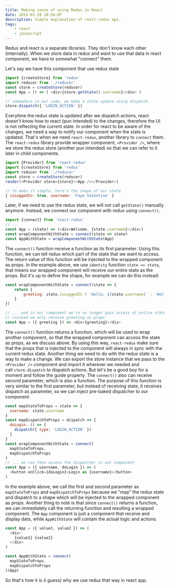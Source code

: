 ```yaml
---
title: Making sense of using Redux in React
date: 2019-01-28 18:56:07
description: Simple explanation of react-redux api.
tags:
    - react
    - javascript
---
```


Redux and react is a separate libraries. They don't know each other (internally). When we store data in redux and want to use that data in react component, we have to somewhat "connect" them.

Let's say we have this component that use redux state

```javascript
import {createStore} from 'redux'
import reducer from './reducer'
const store = createStore(reducer)
const App = () => ( <div>{store.getState().username}</div> )

// somewhere in our code, we make a state update using dispatch
store.dispatch({ 'LOGIN_ACTION' })
```

Everytime the redux state is updated after we dispatch actions, react doesn't know how to react (pun intended) to the changes, therefore the UI is not reflecting the current state. In order for react to be aware of the changes, we need a way to notify our component when the state is updated. That's when we need `react-redux`, another library to `connect` them. The `react-redux` library provide wrapper component, `<Provider />`, where we store the redux store (another pun intended) so that we can refer to it later in child components.

```javascript
import {Provider} from 'react-redux'
import {createStore} from 'redux'
import reducer from './reducer'
const store = createStore(reducer)
render(<Provider store={store}><App /></Provider>)
```


```javascript
// to make it simple, here's the shape of our state
{ isLoggedIn: true, username: 'Faye Valentine' }
```

Later, if we need to use the redux state, we will not call `getState()` manually anymore. Instead, we connect our component with redux using `connect()`.

```javascript
import {connect} from 'react-redux'
// ...
const App = (state) => (<div>Welcome, {state.username}</div>)
const wrapComponentWithState = connect(state => state)
const AppWithState = wrapComponentWithState(App)
```

The `connect()` function receive a function as its first parameter. Using this function, we can tell redux which part of the state that we want to access. The return value of this function will be injected to the wrapped component as props. In the example above, we use `identity` function `state => state`, that means our wrapped component will receive our entire state as the props. But it's up to define the shape, for example we can do this instead:

```javascript
const wrapComponentWithState = connect(state => {
    return {
        greeting: state.isLoggedIn ? `Hello, ${state.username}` : 'Hello, stranger'
    }
})

// ... and in our component we're no longer gain access of entire state,
// instead we only receive greeting as props
const App = ({ greeting }) => <div>{greeting}</div>
```

The `connect()` function returns a function, which will be used to wrap another component, so that the wrapped component can access the state as props, as we discuss above. By using this way, `react-redux` make sure that the props that is injected to the component will always in sync with the current redux state. Another thing we need to do with the redux state is a way to make a change. We can export the store instance that we pass to the `<Provider />` component and import it wherever we needed and call `store.dispatch` to dispatch actions. But let's be a good boy for a moment and follow the guide properly. The `connect()` also can receive second parameter, which is also a function. The purpose of this function is very similar to the first parameter, but instead of receiving state, it receives dispatch as parameter, so we can inject pre-baked dispatcher to our component.

```javascript
const mapStateToProps = state => {
  username: state.username
}
const mapDispatchToProps = dispatch => {
  doLogin: () => {
    dispatch({ type: 'LOGIN_ACTION' })
  }
}
const wrapComponentWithState = connect(
  mapStateToProps,
  mapDispatchToProps
)
// ... we can then access the dispatcher in our component
const App = ({ username, doLogin }) => (
  <button onClick={doLogin}>Login as {username}</button>
)
```

In the example above, we call the first and second parameter as `mapStateToProps` and `mapDispatchToProps` because we "map" the redux state and dispatch to a shape which will be injected to the wrapped component as props. Another thing to note is that since `connect()` returns a function, we can immediately call the returning function and resulting a wrapped component. The `App` component is just a component that receive and display data, while `AppWithState` will contain the actual logic and actions.

```javascript
const App = ({ value1, value2 }) => (
  <div>
    {value1} {value2}
  </div>
)

const AppWithState = connect(
  mapStateToProps,
  mapDispatchToProps
)(App)
```

So that's how it is (i guess) why we use redux that way in react app.

